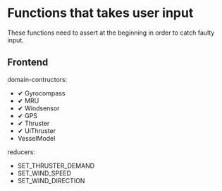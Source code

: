 # Functions that takes user input

These functions need to assert at the beginning in order to catch
faulty input.

## Frontend

domain-contructors:

- ✔ Gyrocompass
- ✔ MRU
- ✔ Windsensor
- ✔ GPS
- ✔ Thruster
- ✔ UiThruster
- VesselModel

reducers:

- SET_THRUSTER_DEMAND
- SET_WIND_SPEED
- SET_WIND_DIRECTION